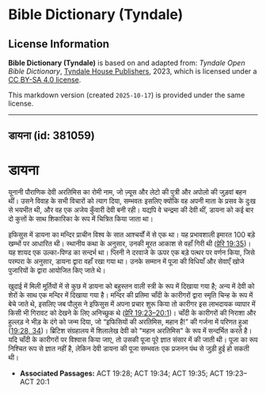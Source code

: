 # Bible Dictionary (Tyndale)

## License Information

**Bible Dictionary (Tyndale)** is based on and adapted from: _Tyndale Open Bible Dictionary_, [Tyndale House Publishers](https://tyndaleopenresources.com/), 2023, which is licensed under a [CC BY-SA 4.0 license](https://creativecommons.org/licenses/by-sa/4.0/legalcode.en).

This markdown version (created `2025-10-17`) is provided under the same license.



--------------------------------

## डायना (id: 381059)

डायना
=====

यूनानी पौराणिक देवी अरतिमिस का रोमी नाम, जो ज़्यूस और लेटो की पुत्री और अपोलो की जुड़वां बहन थीं। उसने विवाह के सभी विचारों को त्याग दिया, सम्भवतः इसलिए क्योंकि वह अपनी माता के प्रसव के दुःख से भयभीत थी, और वह एक अजेय कुँवारी देवी बनी रही। यद्यपि वे चन्द्रमा की देवी थीं, डायना को कई बार दो कुत्तों के साथ शिकारिका के रूप में चित्रित किया जाता था। 

इफिसुस में डायना का मन्दिर प्राचीन विश्व के सात आश्चर्यों में से एक था। यह प्रभावशाली इमारत 100 बड़े खम्भों पर आधारित थी। स्थानीय कथा के अनुसार, उनकी मूरत आकाश से वहाँ गिरी थी ([प्रेरि 19:35](https://ref.ly/Acts19:35))। यह शायद एक उल्का\-पिण्ड का सन्दर्भ था। प्लिनी ने दरवाजे के ऊपर एक बड़े पत्थर पर वर्णन किया, जिसे परम्परा के अनुसार, डायना द्वारा वहाँ रखा गया था। उनके सम्मान में पूजा की विधियाँ और सेवाएँ खोजे पुजारियों के द्वारा आयोजित किए जाते थे।

खुदाई में मिली मूर्तियों में से कुछ में डायना को बहुस्तन वाली स्त्री के रूप में दिखाया गया है; अन्य में देवी को शेरों के साथ एक मन्दिर में दिखाया गया है। मन्दिर की प्रतिमा चाँदी के कारीगरों द्वारा स्मृति चिन्ह के रूप में बेचे जाते थे, इसलिए जब पौलुस ने इफिसुस में अपना प्रचार शुरू किया तो कारीगर इस लाभदायक व्यापार में किसी भी गिरावट को देखने के लिए अनिच्छुक थे ([प्रेरि 19:23–20:1](https://ref.ly/Acts19:23-Acts20:1))। चाँदी के कारीगरों की निराशा और हुल्लड़ ने भीड़ के दंगे को जन्म दिया, जो “इफिसियों की अरतिमिस, महान है!” की गर्जना में परिणत हुआ ([19:28, 34](https://ref.ly/Acts19:28,Acts19:34))। ब्रिटिश संग्रहालय में शिलालेख देवी को "महान अरतिमिस" के रूप में सन्दर्भित करते है। यदि चाँदी के कारीगरों पर विश्वास किया जाए, तो उसकी पूजा पूरे ज्ञात संसार में की जाती थी। पूजा का रूप निश्चित रूप से ज्ञात नहीं है, लेकिन देवी डायना की पूजा सम्भवतः एक प्रजनन पंथ से जुड़ी हुई हो सकती थी।

* **Associated Passages:** ACT 19:28; ACT 19:34; ACT 19:35; ACT 19:23–ACT 20:1

